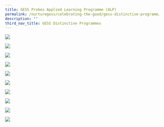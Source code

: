 ```yaml
---
title: GESS Probes Applied Learning Programme (ALP)
permalink: /nurturegess/celebrating-the-good/gess-distinctive-programm/gess-applied-learning-programme-alp/
description: ""
third_nav_title: GESS Distinctive Programmes
---
```

![](/images/Figure-2.png)

![](/images/alp%201.jpeg)

![](/images/alp%202.jpeg)

![](/images/alp%203.jpeg)

![](/images/alp%204.jpeg)

![](/images/alp%205.jpeg)

![](/images/alp%206.jpeg)

![](/images/alp%207.jpeg)

![](/images/alp%208.jpeg)

![](/images/alp%209.jpeg)